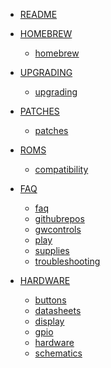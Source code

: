 - [README](README.md)  

- [HOMEBREW]()  
  - [homebrew](homebrew/homebrew.md)  

- [UPGRADING]()  
  - [upgrading](upgrading/upgrading.md)  

- [PATCHES]()  
  - [patches](patches/patches.md)  

- [ROMS]()  
  - [compatibility](roms/compatibility.md)  

- [FAQ]()  
  - [faq](faq/faq.md)  
  - [githubrepos](faq/githubrepos.md)  
  - [gwcontrols](faq/gwcontrols.md)  
  - [play](faq/play.md)  
  - [supplies](faq/supplies.md)  
  - [troubleshooting](faq/troubleshooting.md)  

- [HARDWARE]()  
  - [buttons](hardware/buttons.md)  
  - [datasheets](hardware/datasheets.md)  
  - [display](hardware/display.md)  
  - [gpio](hardware/gpio.md)  
  - [hardware](hardware/hardware.md)  
  - [schematics](hardware/schematics.md)  
